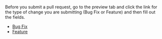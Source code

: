 Before you submit a pull request, go to the preview tab and click the link for the type of change you are submitting (Bug Fix or Feature) and then fill out the fields.

- [Bug Fix](?template=bug_fix.md)
- [Feature](?template=feature.md)
